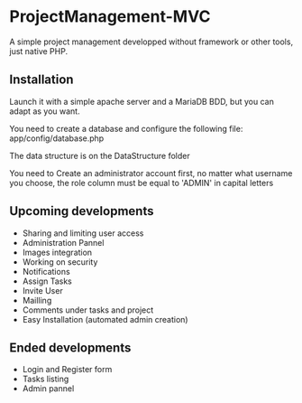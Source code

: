 # ProjectManagement-MVC
A simple project management developped without framework or other tools, just native PHP.


## Installation
Launch it with a simple apache server and a MariaDB BDD, but you can adapt as you want.

You need to create a database and configure the following file: app/config/database.php

The data structure is on the DataStructure folder

You need to Create an administrator account first, no matter what username you choose, the role column must be equal to 'ADMIN' in capital letters


## Upcoming developments
- Sharing and limiting user access
- Administration Pannel
- Images integration
- Working on security
- Notifications
- Assign Tasks
- Invite User
- Mailling
- Comments under tasks and project
- Easy Installation (automated admin creation)




## Ended developments
- Login and Register form
- Tasks listing
- Admin pannel
  
